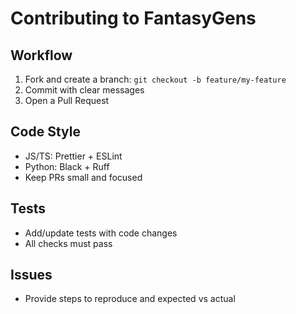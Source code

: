 # Contributing to FantasyGens

## Workflow
1. Fork and create a branch: `git checkout -b feature/my-feature`
2. Commit with clear messages
3. Open a Pull Request

## Code Style
- JS/TS: Prettier + ESLint
- Python: Black + Ruff
- Keep PRs small and focused

## Tests
- Add/update tests with code changes
- All checks must pass

## Issues
- Provide steps to reproduce and expected vs actual
